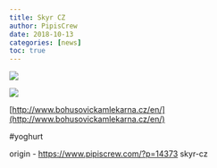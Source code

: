 ```yaml
---
title: Skyr CZ
author: PipisCrew
date: 2018-10-13
categories: [news]
toc: true
---
```


![](https://i.imgur.com/wL3STqB.jpg)

![](https://i.imgur.com/bmaN6WA.jpg)

[http://www.bohusovickamlekarna.cz/en/](http://www.bohusovickamlekarna.cz/en/)

#yoghurt

origin - https://www.pipiscrew.com/?p=14373 skyr-cz